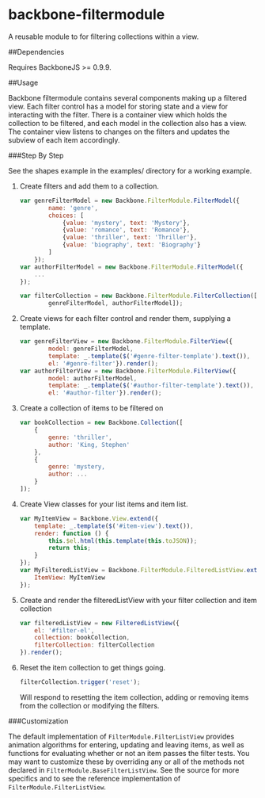 backbone-filtermodule
=====================

A reusable module to for filtering collections within a view.

##Dependencies

Requires BackboneJS >= 0.9.9.

##Usage

Backbone filtermodule contains several components making up a filtered view.  Each filter control has a model for storing state and a view for interacting
with the filter. There is a container view which holds the collection to be
filtered, and each model in the collection also has a view. The container view
listens to changes on the filters and updates the subview of each item
accordingly.

###Step By Step

See the shapes example in the examples/ directory for a working example.

1. Create filters and add them to a collection.
    ```javascript
    var genreFilterModel = new Backbone.FilterModule.FilterModel({
            name: 'genre',
            choices: [
                {value: 'mystery', text: 'Mystery'},
                {value: 'romance', text: 'Romance'},
                {value: 'thriller', text: 'Thriller'},
                {value: 'biography', text: 'Biography'}
            ]
        });
    var authorFilterModel = new Backbone.FilterModule.FilterModel({
        ...
    });

    var filterCollection = new Backbone.FilterModule.FilterCollection([
            genreFilterModel, authorFilterModel]);
    ```

2. Create views for each filter control and render them, supplying a template.
    ```javascript
    var genreFilterView = new Backbone.FilterModule.FilterView({
            model: genreFilterModel,
            template: _.template($('#genre-filter-template').text()),
            el: '#genre-filter'}).render();
    var authorFilterView = new Backbone.FilterModule.FilterView({
            model: authorFilterModel,
            template: _.template($('#author-filter-template').text()),
            el: '#author-filter'}).render();
    ```
3. Create a collection of items to be filtered on
    ```javascript
    var bookCollection = new Backbone.Collection([
        {
            genre: 'thriller',
            author: 'King, Stephen'
        },
        {
            genre: 'mystery,
            author: ...
        }
    ]);
    ```

4. Create View classes for your list items and item list.
    ```javascript
    var MyItemView = Backbone.View.extend({
        template: _.template($('#item-view').text()),
        render: function () {
            this.$el.html(this.template(this.toJSON));
            return this;
        }
    });
    var MyFilteredListView = Backbone.FilterModule.FilteredListView.extend({
        ItemView: MyItemView
    });
    ```

5. Create and render the filteredListView with your filter collection and item collection
    ```javascript
    var filteredListView = new FilteredListView({
        el: '#filter-el',
        collection: bookCollection,
        filterCollection: filterCollection
    }).render();
    ```

6. Reset the item collection to get things going.
    ```javascript
    filterCollection.trigger('reset');
    ```
    Will respond to resetting the item collection, adding or removing items from the collection or modifying the filters.

###Customization

The default implementation of `FilterModule.FilterListView` provides animation
algorithms for entering, updating and leaving items, as well as functions for
evaluating whether or not an item passes the filter tests. You may want to
customize these by overriding any or all of the methods not declared in
`FilterModule.BaseFilterListView`. See the source for more specifics and to see
the reference implementation of `FilterModule.FilterListView`.
